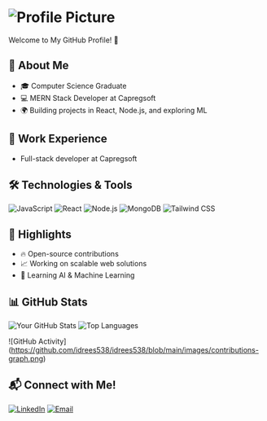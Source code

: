 # ![Profile Picture](https://github.com/idrees538.png) 

Welcome to My GitHub Profile! 👋

## 🚀 About Me
- 🎓 Computer Science Graduate
- 💻 MERN Stack Developer at Capregsoft
- 🌍 Building projects in React, Node.js, and exploring ML

## 💼 Work Experience
- Full-stack developer at Capregsoft

## 🛠️ Technologies & Tools
![JavaScript](https://img.shields.io/badge/JavaScript-F7DF1E?style=flat-square&logo=javascript&logoColor=black)
![React](https://img.shields.io/badge/React-61DAFB?style=flat-square&logo=react&logoColor=black)
![Node.js](https://img.shields.io/badge/Node.js-339933?style=flat-square&logo=nodedotjs&logoColor=white)
![MongoDB](https://img.shields.io/badge/MongoDB-47A248?style=flat-square&logo=mongodb&logoColor=white)
![Tailwind CSS](https://img.shields.io/badge/Tailwind_CSS-38B2AC?style=flat-square&logo=tailwind-css&logoColor=white)

## 🌟 Highlights
- 🔥 Open-source contributions
- 📈 Working on scalable web solutions
- 🌱 Learning AI & Machine Learning

## 📊 GitHub Stats
![Your GitHub Stats](https://github-readme-stats.vercel.app/api?username=idrees538&show_icons=true&count_private=true&hide_title=true&theme=radical)
![Top Languages](https://github-readme-stats.vercel.app/api/top-langs/?username=idrees538&layout=compact&theme=radical)

![GitHub Activity]
(https://github.com/idrees538/idrees538/blob/main/images/contributions-graph.png)


## 📬 Connect with Me!
[![LinkedIn](https://img.shields.io/badge/LinkedIn-0077B5?style=flat-square&logo=linkedin&logoColor=white)](https://www.linkedin.com/in/muhammad-idrees-79b327184/)
[![Email](https://img.shields.io/badge/-Email-c14438?style=flat-square&logo=gmail&logoColor=white)](mailto:midreesyounas.official@gmail.com)
